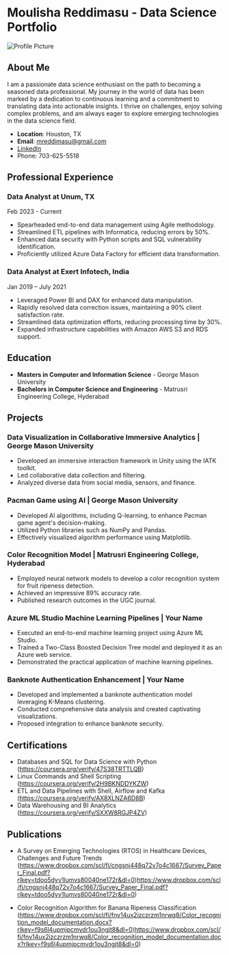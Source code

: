 # Moulisha Reddimasu - Data Science Portfolio

![Profile Picture](link-to-your-profile-picture)

## About Me

I am a passionate data science enthusiast on the path to becoming a seasoned data professional. My journey in the world of data has been marked by a dedication to continuous learning and a commitment to translating data into actionable insights. I thrive on challenges, enjoy solving complex problems, and am always eager to explore emerging technologies in the data science field.

- **Location**: Houston, TX
- **Email**: mreddimasu@gmail.com
- [LinkedIn](https://www.linkedin.com/in/moulisha-r-240679228/)
- Phone: 703-625-5518


## Professional Experience

### Data Analyst at Unum, TX
Feb 2023 - Current

- Spearheaded end-to-end data management using Agile methodology.
- Streamlined ETL pipelines with Informatica, reducing errors by 50%.
- Enhanced data security with Python scripts and SQL vulnerability identification.
- Proficiently utilized Azure Data Factory for efficient data transformation.

### Data Analyst at Exert Infotech, India
Jan 2019 – July 2021

- Leveraged Power BI and DAX for enhanced data manipulation.
- Rapidly resolved data correction issues, maintaining a 90% client satisfaction rate.
- Streamlined data optimization efforts, reducing processing time by 30%.
- Expanded infrastructure capabilities with Amazon AWS S3 and RDS support.

## Education

- **Masters in Computer and Information Science** - George Mason University
- **Bachelors in Computer Science and Engineering** - Matrusri Engineering College, Hyderabad

## Projects

### Data Visualization in Collaborative Immersive Analytics | George Mason University

- Developed an immersive interaction framework in Unity using the IATK toolkit.
- Led collaborative data collection and filtering.
- Analyzed diverse data from social media, sensors, and finance.

### Pacman Game using AI | George Mason University

- Developed AI algorithms, including Q-learning, to enhance Pacman game agent's decision-making.
- Utilized Python libraries such as NumPy and Pandas.
- Effectively visualized algorithm performance using Matplotlib.

### Color Recognition Model | Matrusri Engineering College, Hyderabad

- Employed neural network models to develop a color recognition system for fruit ripeness detection.
- Achieved an impressive 89% accuracy rate.
- Published research outcomes in the UGC journal.

### Azure ML Studio Machine Learning Pipelines | Your Name

- Executed an end-to-end machine learning project using Azure ML Studio.
- Trained a Two-Class Boosted Decision Tree model and deployed it as an Azure web service.
- Demonstrated the practical application of machine learning pipelines.

### Banknote Authentication Enhancement | Your Name

- Developed and implemented a banknote authentication model leveraging K-Means clustering.
- Conducted comprehensive data analysis and created captivating visualizations.
- Proposed integration to enhance banknote security.

## Certifications

- Databases and SQL for Data Science with Python (https://coursera.org/verify/47S38TRTTLQB)
- Linux Commands and Shell Scripting (https://coursera.org/verify/2H9BKNDDYKZW)
- ETL and Data Pipelines with Shell, Airflow and Kafka (https://coursera.org/verify/AX8XLNZA6D8B)
- Data Warehousing and BI Analytics (https://coursera.org/verify/SXXW8RGJP4ZV)

## Publications

- A Survey on Emerging Technologies (RTOS) in Healthcare Devices, Challenges and Future Trends
 (https://www.dropbox.com/scl/fi/cngsnj448q72v7o4c1667/Survey_Paper_Final.pdf?rlkey=tdoo5dyv1lumvs80040ne172r&dl=0)https://www.dropbox.com/scl/fi/cngsnj448q72v7o4c1667/Survey_Paper_Final.pdf?rlkey=tdoo5dyv1lumvs80040ne172r&dl=0)
  
- Color Recognition Algorithm for Banana Ripeness Classification
  (https://www.dropbox.com/scl/fi/fnv14ux2izczrzm1nrwq8/Color_recognition_model_documentation.docx?rlkey=f9s6l4upmjpcmydr1ou3ngjt8&dl=0)https://www.dropbox.com/scl/fi/fnv14ux2izczrzm1nrwq8/Color_recognition_model_documentation.docx?rlkey=f9s6l4upmjpcmydr1ou3ngjt8&dl=0)


